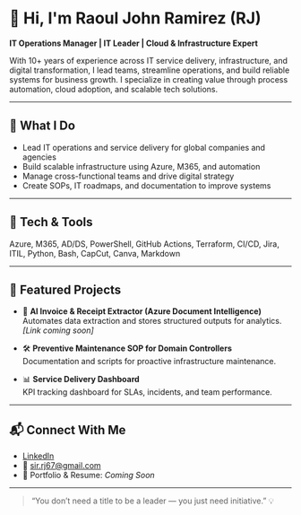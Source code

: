# 👋 Hi, I'm Raoul John Ramirez (RJ)

**IT Operations Manager  | IT Leader | Cloud & Infrastructure Expert**

With 10+ years of experience across IT service delivery, infrastructure, and digital transformation, I lead teams, streamline operations, and build reliable systems for business growth. I specialize in creating value through process automation, cloud adoption, and scalable tech solutions.

---

## 💼 What I Do

- Lead IT operations and service delivery for global companies and agencies
- Build scalable infrastructure using Azure, M365, and automation
- Manage cross-functional teams and drive digital strategy
- Create SOPs, IT roadmaps, and documentation to improve systems

---

## 🧰 Tech & Tools

Azure, M365, AD/DS, PowerShell, GitHub Actions, Terraform, CI/CD, Jira, ITIL, Python, Bash, CapCut, Canva, Markdown

---

## 🚀 Featured Projects

- 🧾 **AI Invoice & Receipt Extractor (Azure Document Intelligence)**  
  Automates data extraction and stores structured outputs for analytics.  
  *[Link coming soon]*

- 🛠️ **Preventive Maintenance SOP for Domain Controllers**  
  Documentation and scripts for proactive infrastructure maintenance.

- 📊 **Service Delivery Dashboard**  
  KPI tracking dashboard for SLAs, incidents, and team performance.

---

## 📬 Connect With Me

- [LinkedIn](https://www.linkedin.com/in/rjrmrz)
- 📧 sir.rj67@gmail.com  
- 💼 Portfolio & Resume: *Coming Soon*

---

> “You don’t need a title to be a leader — you just need initiative.” 💡
